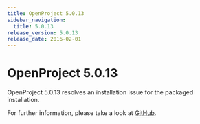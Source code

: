 ```yaml
---
title: OpenProject 5.0.13
sidebar_navigation:
  title: 5.0.13
release_version: 5.0.13
release_date: 2016-02-01
---
```



# OpenProject 5.0.13

OpenProject 5.0.13 resolves an installation issue for the packaged
installation.

For further information, please take a look at
[GitHub](https://github.com/opf/openproject/tree/v5.0.12).

 


